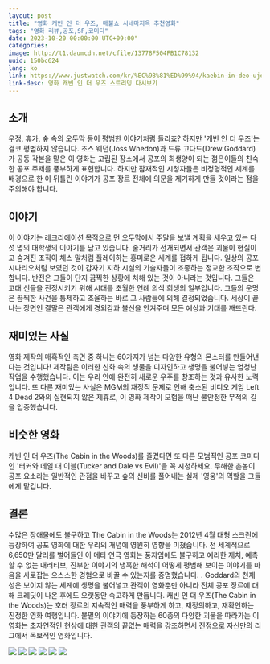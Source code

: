 ```yaml
---
layout: post
title: "영화 캐빈 인 더 우즈, 매불쇼 시네마지옥 추천영화"
tags: "영화 리뷰,공포,SF,코미디"
date: 2023-10-20 00:00:00 UTC+09:00"
categories: 
image: http://t1.daumcdn.net/cfile/13778F504FB1C78132
uuid: 150bc624
lang: ko
link: https://www.justwatch.com/kr/%EC%98%81%ED%99%94/kaebin-in-deo-ujeu
link-desc: 영화 캐빈 인 더 우즈 스트리밍 다시보기
---
```


## 소개
우정, 휴가, 숲 속의 오두막 등이 평범한 이야기처럼 들리죠? 하지만 '캐빈 인 더 우즈'는 결코 평범하지 않습니다. 조스 웨던(Joss Whedon)과 드류 고다드(Drew Goddard)가 공동 각본을 맡은 이 영화는 고립된 장소에서 공포의 희생양이 되는 젊은이들의 친숙한 공포 주제를 풍부하게 표현합니다. 하지만 잠재적인 시청자들은 비정형적인 세계를 배경으로 한 이 뒤틀린 이야기가 공포 장르 전체에 의문을 제기하게 만들 것이라는 점을 주의해야 합니다.


## 이야기
이 이야기는 레크리에이션 목적으로 먼 오두막에서 주말을 보낼 계획을 세우고 있는 다섯 명의 대학생의 이야기를 담고 있습니다. 줄거리가 전개되면서 관객은 괴물이 현실이고 숨겨진 조직이 체스 말처럼 플레이하는 흥미로운 세계를 접하게 됩니다. 일상의 공포 시나리오처럼 보였던 것이 갑자기 지하 시설의 기술자들이 조종하는 정교한 조작으로 변합니다. 반전은 그들이 단지 끔찍한 상황에 처해 있는 것이 아니라는 것입니다. 그들은 고대 신들을 진정시키기 위해 시대를 초월한 연례 의식 희생의 일부입니다. 그들의 운명은 끔찍한 사건을 통제하고 조율하는 바로 그 사람들에 의해 결정되었습니다. 세상이 끝나는 장면인 결말은 관객에게 경외감과 불신을 안겨주며 모든 예상과 기대를 깨뜨린다.


## 재미있는 사실
영화 제작의 매혹적인 측면 중 하나는 60가지가 넘는 다양한 유형의 몬스터를 만들어낸다는 것입니다! 제작팀은 이러한 신화 속의 생물을 디자인하고 생명을 불어넣는 엄청난 작업을 수행했습니다. 이는 우리 안에 완전히 새로운 우주를 창조하는 것과 유사한 노력입니다. 또 다른 재미있는 사실은 MGM의 재정적 문제로 인해 축소된 비디오 게임 Left 4 Dead 2와의 실현되지 않은 제휴로, 이 영화 제작이 모험을 떠난 불안정한 무적의 길을 입증했습니다.


## 비슷한 영화
캐빈 인 더 우즈(The Cabin in the Woods)를 즐겼다면 또 다른 모범적인 공포 코미디인 '터커와 데일 대 이블(Tucker and Dale vs Evil)'을 꼭 시청하세요. 무해한 촌놈이 공포 요소라는 일반적인 관점을 바꾸고 숲의 신비를 풀어내는 실제 '영웅'의 역할을 그들에게 맡깁니다.


## 결론
수많은 장애물에도 불구하고 The Cabin in the Woods는 2012년 4월 대형 스크린에 등장하여 공포 영화에 대한 우리의 개념에 영원히 영향을 미쳤습니다. 전 세계적으로 6,650만 달러를 벌어들인 이 메타 연극 영화는 풍자임에도 불구하고 예리한 재치, 예측할 수 없는 내러티브, 진부한 이야기의 냉혹한 해석이 어떻게 평범해 보이는 이야기를 마음을 사로잡는 으스스한 경험으로 바꿀 수 있는지를 증명했습니다. . Goddard의 천재성은 보이지 않는 세계에 생명을 불어넣고 관객이 영화뿐만 아니라 전체 공포 장르에 대해 크레딧이 나온 후에도 오랫동안 숙고하게 만듭니다. 캐빈 인 더 우즈(The Cabin in the Woods)는 호러 장르의 지속적인 매력을 풍부하게 하고, 재정의하고, 재확인하는 진정한 영화 여행입니다. 불멸의 이야기에 등장하는 60종의 다양한 괴물을 따라가는 이 영화는 초자연적인 현상에 대한 관객의 끝없는 매력을 강조하면서 진정으로 자신만의 리그에서 독보적인 영화입니다.


![](http://t1.daumcdn.net/cfile/13778F504FB1C78132)
![](https://blogthumb.pstatic.net/20130103_155/leonjuhee_13572145692111ilbJ_JPEG/untitled.png?type=w2)
![](https://img.extmovie.com/files/attach/images/135/305/717/050/b9434bfd284fde5e818a1a22de4d9631.jpg)
![](https://blogthumb.pstatic.net/MjAxOTExMjlfMjU0/MDAxNTc1MDEzODQyMTc2.dr8tet0tsAWxsUyadonR6BD9EbrU1NYwkPdve-nifSog.QekXnBdOz1mTMF5EJSrvjyqzIvVeEZqp-o9DQIqu7WAg.JPEG.playsense_official/1._%C5%AC%B8%AE%BC%CE.jpg?type=w2)
![](https://mblogthumb-phinf.pstatic.net/MjAyMDA2MTRfMzcg/MDAxNTkyMDYxNTgwNjQ3.A9LD-UrVxTf_UYG0pQJU7egQZzJJLjUGAXd0EWu9Ftwg.lSXPifEcTCajWUAa_uAe02NFBCJv4vLpd9QHT-KLFGcg.JPEG.jeonghj66/1592061579206.jpeg?type=w800)
![](https://blogthumb.pstatic.net/20130410_154/camoju_1365598459218NJPq4_JPEG/00_01.jpg?type=w2)